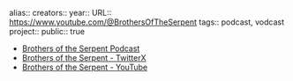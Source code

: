 alias::
creators::
year::
URL:: https://www.youtube.com/@BrothersOfTheSerpent
tags:: podcast, vodcast
project::
public:: true

- [Brothers of the Serpent Podcast](https://www.brothersoftheserpent.com/)
- [Brothers of the Serpent - TwitterX](https://x.com/SnkBrs)
- [Brothers of the Serpent - YouTube](https://www.youtube.com/@BrothersOfTheSerpent)